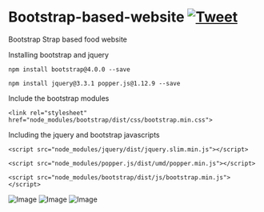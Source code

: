 # Bootstrap-based-website [![Tweet](https://img.shields.io/twitter/url/http/shields.io.svg?style=social)](https://twitter.com/intent/tweet?text=Bootstrap%20based%food%20&via=froala&hashtags=bootstrap,design,templates,blocks,developers)

Bootstrap Strap based food website

Installing bootstrap and jquery


```npm install bootstrap@4.0.0 --save```


```npm install jquery@3.3.1 popper.js@1.12.9 --save```


Include the bootstrap modules


```<link rel="stylesheet" href="node_modules/bootstrap/dist/css/bootstrap.min.css">```


Including the jquery and bootstrap javascripts


```<script src="node_modules/jquery/dist/jquery.slim.min.js"></script>```


```<script src="node_modules/popper.js/dist/umd/popper.min.js"></script>```


 ```<script src="node_modules/bootstrap/dist/js/bootstrap.min.js"></script>```

<img src="./ss1.png" alt="Image" />
<img src="./ss2.png" alt="Image" />
<img src="./ss3.png" alt="Image" />
